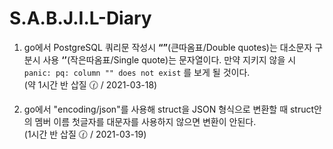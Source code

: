 # S.A.B.J.I.L-Diary

1. go에서 PostgreSQL 쿼리문 작성시 **“”**(큰따옴표/Double quotes)는 대소문자 구분시 사용  **‘’**(작은따옴표/Single quote)는 문자열이다. 만약 지키지 않을 시 `panic: pq: column "" does not exist` 를 보게 될 것이다.  
(약 1시간 반 삽질 🕜 / 2021-03-18)

2. go에서 "encoding/json"를 사용해 struct을 JSON 형식으로 변환할 때 struct안의 멤버 이름 첫글자를 대문자를 사용하지 않으면 변환이 안된다.   
(1시간 반 삽질 🕜 / 2021-03-19)
